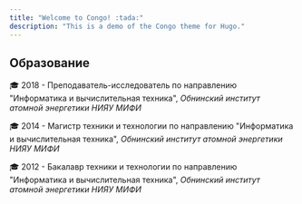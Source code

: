 ```yaml
---
title: "Welcome to Congo! :tada:"
description: "This is a demo of the Congo theme for Hugo."
---
```


## Образование

:mortar_board: 2018 - Преподаватель-исследователь по направлению "Информатика и вычислительная техника", *Обнинский институт атомной энергетики НИЯУ МИФИ*

:mortar_board: 2014 - Магистр техники и технологии по направлению "Информатика и вычислительная техника", *Обнинский институт атомной энергетики НИЯУ МИФИ*

:mortar_board: 2012 - Бакалавр техники и технологии по направлению "Информатика и вычислительная техника", *Обнинский институт атомной энергетики НИЯУ МИФИ*
